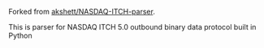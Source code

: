 Forked from [akshett/NASDAQ-ITCH-parser](https://github.com/akshett/NASDAQ-ITCH-parser).

This is parser for NASDAQ ITCH 5.0 outbound binary data protocol built in Python
